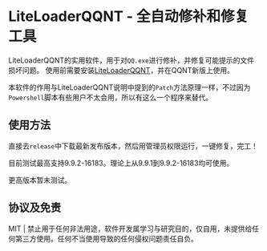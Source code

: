 # LiteLoaderQQNT - 全自动修补和修复工具

LiteLoaderQQNT的实用软件，用于对`QQ.exe`进行修补，并修复可能提示的文件损坏问题。
使用前需要安装[LiteLoaderQQNT](https://github.com/mo-jinran/LiteLoaderQQNT)，并在QQNT新版上使用。

本软件的作用与LiteLoaderQQNT说明中提到的`Patch`方法原理一样，不过因为`Powershell`脚本有些用户不太会用，所以有这么一个程序来替代。

## 使用方法

直接去`release`中下载最新发布版本，然后用管理员权限运行，一键修复，完工！

目前测试最高支持9.9.2-16183。理论上从9.9.1到9.9.2-16183均可使用。

更高版本暂未测试。



## 协议及免责

MIT | 禁止用于任何非法用途，软件开发属学习与研究目的，仅自用，未提供给任何第三方使用。任何不当使用导致的任何侵权问题责任自负。
